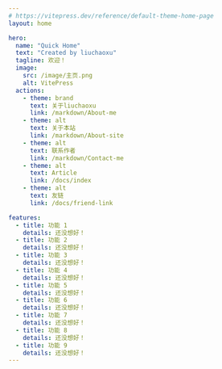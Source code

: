 ```yaml
---
# https://vitepress.dev/reference/default-theme-home-page
layout: home

hero:
  name: "Quick Home"
  text: "Created by liuchaoxu"
  tagline: 欢迎！
  image:
    src: /image/主页.png
    alt: VitePress
  actions:
    - theme: brand
      text: 关于liuchaoxu
      link: /markdown/About-me
    - theme: alt
      text: 关于本站
      link: /markdown/About-site
    - theme: alt
      text: 联系作者
      link: /markdown/Contact-me
    - theme: alt
      text: Article
      link: /docs/index
    - theme: alt
      text: 友链
      link: /docs/friend-link

features:
  - title: 功能 1
    details: 还没想好！
  - title: 功能 2
    details: 还没想好！
  - title: 功能 3
    details: 还没想好！
  - title: 功能 4
    details: 还没想好！
  - title: 功能 5
    details: 还没想好！
  - title: 功能 6
    details: 还没想好！
  - title: 功能 7
    details: 还没想好！
  - title: 功能 8
    details: 还没想好！
  - title: 功能 9
    details: 还没想好！
---
```


